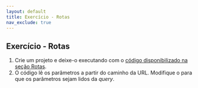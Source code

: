 ```yaml
---
layout: default
title: Exercício - Rotas
nav_exclude: true
---
```

## Exercício - Rotas

1. Crie um projeto e deixe-o executando com o [código disponibilizado na seção Rotas](/content/1-daw-2-node-routing.html#exemplo-de-código).
1. O código lê os parâmetros a partir do caminho da URL. Modifique o para que os parâmetros sejam lidos da *query*.